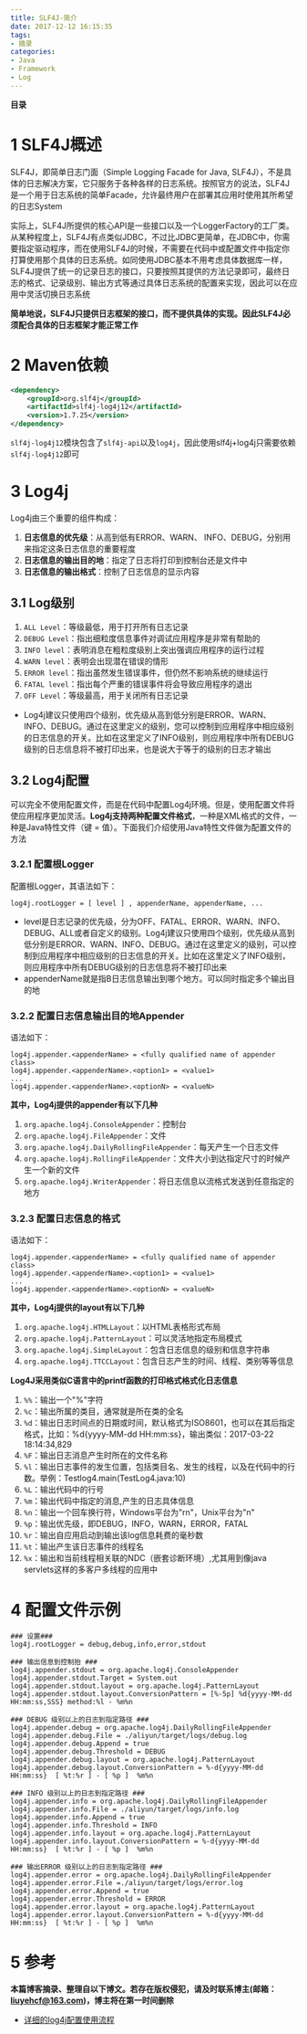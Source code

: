 ```yaml
---
title: SLF4J-简介
date: 2017-12-12 16:15:35
tags: 
- 摘录
categories: 
- Java
- Framework
- Log
---
```


__目录__

<!-- toc -->
<!--more-->

# 1 SLF4J概述

SLF4J，即简单日志门面（Simple Logging Facade for Java, SLF4J），不是具体的日志解决方案，它只服务于各种各样的日志系统。按照官方的说法，SLF4J是一个用于日志系统的简单Facade，允许最终用户在部署其应用时使用其所希望的日志System

实际上，SLF4J所提供的核心API是一些接口以及一个LoggerFactory的工厂类。从某种程度上，SLF4J有点类似JDBC，不过比JDBC更简单，在JDBC中，你需要指定驱动程序，而在使用SLF4J的时候，不需要在代码中或配置文件中指定你打算使用那个具体的日志系统。如同使用JDBC基本不用考虑具体数据库一样，SLF4J提供了统一的记录日志的接口，只要按照其提供的方法记录即可，最终日志的格式、记录级别、输出方式等通过具体日志系统的配置来实现，因此可以在应用中灵活切换日志系统

__简单地说，SLF4J只提供日志框架的接口，而不提供具体的实现。因此SLF4J必须配合具体的日志框架才能正常工作__

# 2 Maven依赖

```xml
<dependency>
    <groupId>org.slf4j</groupId>
    <artifactId>slf4j-log4j12</artifactId>
    <version>1.7.25</version>
</dependency>
```

`slf4j-log4j12`模块包含了`slf4j-api`以及`log4j`，因此使用slf4j+log4j只需要依赖`slf4j-log4j12`即可

# 3 Log4j

Log4j由三个重要的组件构成：

1. __日志信息的优先级__：从高到低有ERROR、WARN、 INFO、DEBUG，分别用来指定这条日志信息的重要程度
1. __日志信息的输出目的地__：指定了日志将打印到控制台还是文件中
1. __日志信息的输出格式__：控制了日志信息的显示内容

## 3.1 Log级别

1. `ALL Level`：等级最低，用于打开所有日志记录
1. `DEBUG Level`：指出细粒度信息事件对调试应用程序是非常有帮助的
1. `INFO level`：表明消息在粗粒度级别上突出强调应用程序的运行过程
1. `WARN level`：表明会出现潜在错误的情形
1. `ERROR level`：指出虽然发生错误事件，但仍然不影响系统的继续运行
1. `FATAL level`：指出每个严重的错误事件将会导致应用程序的退出
1. `OFF Level`：等级最高，用于关闭所有日志记录
* Log4j建议只使用四个级别，优先级从高到低分别是ERROR、WARN、INFO、DEBUG。通过在这里定义的级别，您可以控制到应用程序中相应级别的日志信息的开关。比如在这里定义了INFO级别，则应用程序中所有DEBUG级别的日志信息将不被打印出来，也是说大于等于的级别的日志才输出

## 3.2 Log4j配置

可以完全不使用配置文件，而是在代码中配置Log4j环境。但是，使用配置文件将使应用程序更加灵活。__Log4j支持两种配置文件格式__，一种是XML格式的文件，一种是Java特性文件（键 = 值）。下面我们介绍使用Java特性文件做为配置文件的方法

### 3.2.1 配置根Logger

配置根Logger，其语法如下：
```
log4j.rootLogger = [ level ] , appenderName, appenderName, ...
```

* level是日志记录的优先级，分为OFF、FATAL、ERROR、WARN、INFO、DEBUG、ALL或者自定义的级别。Log4j建议只使用四个级别，优先级从高到低分别是ERROR、WARN、INFO、DEBUG。通过在这里定义的级别，可以控制到应用程序中相应级别的日志信息的开关。比如在这里定义了INFO级别，则应用程序中所有DEBUG级别的日志信息将不被打印出来
* appenderName就是指B日志信息输出到哪个地方。可以同时指定多个输出目的地

### 3.2.2 配置日志信息输出目的地Appender

语法如下：
```
log4j.appender.<appenderName> = <fully qualified name of appender class>
log4j.appender.<appenderName>.<option1> = <value1>
...
log4j.appender.<appenderName>.<optionN> = <valueN>
```

__其中，Log4j提供的appender有以下几种__

1. `org.apache.log4j.ConsoleAppender`：控制台
1. `org.apache.log4j.FileAppender`：文件
1. `org.apache.log4j.DailyRollingFileAppender`：每天产生一个日志文件
1. `org.apache.log4j.RollingFileAppender`：文件大小到达指定尺寸的时候产生一个新的文件
1. `org.apache.log4j.WriterAppender`：将日志信息以流格式发送到任意指定的地方

### 3.2.3 配置日志信息的格式

语法如下：
```
log4j.appender.<appenderName> = <fully qualified name of appender class>
log4j.appender.<appenderName>.<option1> = <value1>
...
log4j.appender.<appenderName>.<optionN> = <valueN>
```

__其中，Log4j提供的layout有以下几种__

1. `org.apache.log4j.HTMLLayout`：以HTML表格形式布局
1. `org.apache.log4j.PatternLayout`：可以灵活地指定布局模式
1. `org.apache.log4j.SimpleLayout`：包含日志信息的级别和信息字符串
1. `org.apache.log4j.TTCCLayout`：包含日志产生的时间、线程、类别等等信息

__Log4J采用类似C语言中的printf函数的打印格式格式化日志信息__

1. `%%`：输出一个"%"字符
1. `%c`：输出所属的类目，通常就是所在类的全名
1. `%d`：输出日志时间点的日期或时间，默认格式为ISO8601，也可以在其后指定格式，比如：%d{yyyy-MM-dd HH:mm:ss}，输出类似：2017-03-22 18:14:34,829
1. `%F`：输出日志消息产生时所在的文件名称
1. `%l`：输出日志事件的发生位置，包括类目名、发生的线程，以及在代码中的行数。举例：Testlog4.main(TestLog4.java:10)
1. `%L`：输出代码中的行号
1. `%m`：输出代码中指定的消息,产生的日志具体信息
1. `%n`：输出一个回车换行符，Windows平台为"rn"，Unix平台为"n"
1. `%p`：输出优先级，即DEBUG，INFO，WARN，ERROR，FATAL
1. `%r`：输出自应用启动到输出该log信息耗费的毫秒数
1. `%t`：输出产生该日志事件的线程名
1. `%x`：输出和当前线程相关联的NDC（嵌套诊断环境）,尤其用到像java servlets这样的多客户多线程的应用中

# 4 配置文件示例

```
### 设置###
log4j.rootLogger = debug,debug,info,error,stdout

### 输出信息到控制抬 ###
log4j.appender.stdout = org.apache.log4j.ConsoleAppender
log4j.appender.stdout.Target = System.out
log4j.appender.stdout.layout = org.apache.log4j.PatternLayout
log4j.appender.stdout.layout.ConversionPattern = [%-5p] %d{yyyy-MM-dd HH:mm:ss,SSS} method:%l - %m%n

### DEBUG 级别以上的日志到指定路径 ###
log4j.appender.debug = org.apache.log4j.DailyRollingFileAppender
log4j.appender.debug.File = ./aliyun/target/logs/debug.log
log4j.appender.debug.Append = true
log4j.appender.debug.Threshold = DEBUG
log4j.appender.debug.layout = org.apache.log4j.PatternLayout
log4j.appender.debug.layout.ConversionPattern = %-d{yyyy-MM-dd HH:mm:ss}  [ %t:%r ] - [ %p ]  %m%n

### INFO 级别以上的日志到指定路径 ###
log4j.appender.info = org.apache.log4j.DailyRollingFileAppender
log4j.appender.info.File = ./aliyun/target/logs/info.log
log4j.appender.info.Append = true
log4j.appender.info.Threshold = INFO
log4j.appender.info.layout = org.apache.log4j.PatternLayout
log4j.appender.info.layout.ConversionPattern = %-d{yyyy-MM-dd HH:mm:ss}  [ %t:%r ] - [ %p ]  %m%n

### 输出ERROR 级别以上的日志到指定路径 ###
log4j.appender.error = org.apache.log4j.DailyRollingFileAppender
log4j.appender.error.File =./aliyun/target/logs/error.log
log4j.appender.error.Append = true
log4j.appender.error.Threshold = ERROR
log4j.appender.error.layout = org.apache.log4j.PatternLayout
log4j.appender.error.layout.ConversionPattern = %-d{yyyy-MM-dd HH:mm:ss}  [ %t:%r ] - [ %p ]  %m%n

```

# 5 参考

__本篇博客摘录、整理自以下博文。若存在版权侵犯，请及时联系博主(邮箱：liuyehcf@163.com)，博主将在第一时间删除__

* [详细的log4j配置使用流程](http://blog.csdn.net/sunny_na/article/details/55212029)
